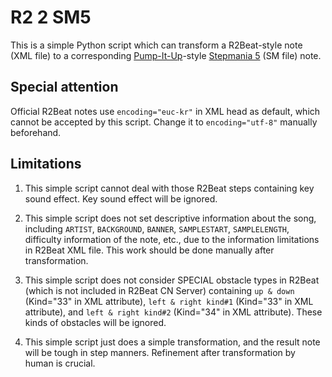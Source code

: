 # R2 2 SM5
This is a simple Python script which can transform a R2Beat-style note (XML file) to a corresponding [Pump-It-Up](www.piugame.com)-style [Stepmania 5](www.stepmania.com) (SM file) note.

## Special attention

Official R2Beat notes use `encoding="euc-kr"` in XML head as default, which cannot be accepted by this script. Change it to `encoding="utf-8"` manually beforehand.

## Limitations

1. This simple script cannot deal with those R2Beat steps containing key sound effect. Key sound effect will be ignored.

2. This simple script does not set descriptive information about the song, including `ARTIST`, `BACKGROUND`, `BANNER`, `SAMPLESTART`, `SAMPLELENGTH`, difficulty information of the note, etc., due to the information limitations in R2Beat XML file. This work should be done manually after transformation.

3. This simple script does not consider SPECIAL obstacle types in R2Beat (which is not included in R2Beat CN Server) containing `up & down` (Kind="33" in XML attribute), `left & right kind#1` (Kind="33" in XML attribute), and `left & right kind#2` (Kind="34" in XML attribute). These kinds of obstacles will be ignored.

4. This simple script just does a simple transformation, and the result note will be tough in step manners. Refinement after transformation by human is crucial.